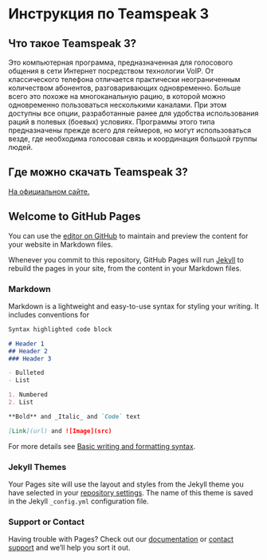 # Инструкция по Teamspeak 3
## Что такое Teamspeak 3?
Это компьютерная программа, предназначенная для голосового общения в сети Интернет посредством технологии VoIP. От классического телефона отличается практически неограниченным количеством абонентов, разговаривающих одновременно. Больше всего это похоже на многоканальную рацию, в которой можно одновременно пользоваться несколькими каналами. При этом доступны все опции, разработанные ранее для удобства использования раций в полевых (боевых) условиях. Программы этого типа предназначены прежде всего для геймеров, но могут использоваться везде, где необходима голосовая связь и координация большой группы людей.

## Где можно скачать Teamspeak 3?
[На официальном сайте.](https://www.teamspeak.com/en/downloads/)

## Welcome to GitHub Pages

You can use the [editor on GitHub](https://github.com/karen-arutyunyan/ts3-instruction/edit/main/docs/index.md) to maintain and preview the content for your website in Markdown files.

Whenever you commit to this repository, GitHub Pages will run [Jekyll](https://jekyllrb.com/) to rebuild the pages in your site, from the content in your Markdown files.

### Markdown

Markdown is a lightweight and easy-to-use syntax for styling your writing. It includes conventions for

```markdown
Syntax highlighted code block

# Header 1
## Header 2
### Header 3

- Bulleted
- List

1. Numbered
2. List

**Bold** and _Italic_ and `Code` text

[Link](url) and ![Image](src)
```

For more details see [Basic writing and formatting syntax](https://docs.github.com/en/github/writing-on-github/getting-started-with-writing-and-formatting-on-github/basic-writing-and-formatting-syntax).

### Jekyll Themes

Your Pages site will use the layout and styles from the Jekyll theme you have selected in your [repository settings](https://github.com/karen-arutyunyan/ts3-instruction/settings/pages). The name of this theme is saved in the Jekyll `_config.yml` configuration file.

### Support or Contact

Having trouble with Pages? Check out our [documentation](https://docs.github.com/categories/github-pages-basics/) or [contact support](https://support.github.com/contact) and we’ll help you sort it out.
